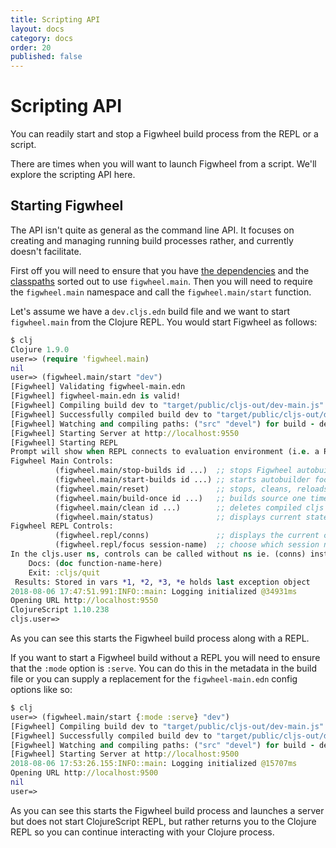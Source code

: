 ```yaml
---
title: Scripting API
layout: docs
category: docs
order: 20
published: false
---
```


# Scripting API

<div class="lead-in">You can readily start and stop a Figwheel build
process from the REPL or a script.</div>

There are times when you will want to launch Figwheel from a
script. We'll explore the scripting API here.

## Starting Figwheel

The API isn't quite as general as the command line API. It focuses on
creating and managing running build processes rather, and currently
doesn't facilitate.

First off you will need to ensure that you have
[the dependencies](installation) and the [classpaths](classpath)
sorted out to use `figwheel.main`. Then you will need to require the
`figwheel.main` namespace and call the `figwheel.main/start` function.

Let's assume we have a `dev.cljs.edn` build file and we want to start
`figwheel.main` from the Clojure REPL. You would start Figwheel as follows:

```clojure
$ clj
Clojure 1.9.0
user=> (require 'figwheel.main)
nil
user=> (figwheel.main/start "dev")
[Figwheel] Validating figwheel-main.edn
[Figwheel] figwheel-main.edn is valid!
[Figwheel] Compiling build dev to "target/public/cljs-out/dev-main.js"
[Figwheel] Successfully compiled build dev to "target/public/cljs-out/dev-main.js" in 0.808 seconds.
[Figwheel] Watching and compiling paths: ("src" "devel") for build - dev
[Figwheel] Starting Server at http://localhost:9550
[Figwheel] Starting REPL
Prompt will show when REPL connects to evaluation environment (i.e. a REPL hosting webpage)
Figwheel Main Controls:
          (figwheel.main/stop-builds id ...)  ;; stops Figwheel autobuilder for ids
          (figwheel.main/start-builds id ...) ;; starts autobuilder focused on ids
          (figwheel.main/reset)               ;; stops, cleans, reloads config, and starts autobuilder
          (figwheel.main/build-once id ...)   ;; builds source one time
          (figwheel.main/clean id ...)        ;; deletes compiled cljs target files
          (figwheel.main/status)              ;; displays current state of system
Figwheel REPL Controls:
          (figwheel.repl/conns)               ;; displays the current connections
          (figwheel.repl/focus session-name)  ;; choose which session name to focus on
In the cljs.user ns, controls can be called without ns ie. (conns) instead of (figwheel.repl/conns)
    Docs: (doc function-name-here)
    Exit: :cljs/quit
 Results: Stored in vars *1, *2, *3, *e holds last exception object
2018-08-06 17:47:51.991:INFO::main: Logging initialized @34931ms
Opening URL http://localhost:9550
ClojureScript 1.10.238
cljs.user=>
```

As you can see this starts the Figwheel build process along with a REPL.

If you want to start a Figwheel build without a REPL you will need to
ensure that the `:mode` option is `:serve`. You can do this in the
metadata in the build file or you can supply a replacement for the
`figwheel-main.edn` config options like so:

```clojure
$ clj
user=> (figwheel.main/start {:mode :serve} "dev")
[Figwheel] Compiling build dev to "target/public/cljs-out/dev-main.js"
[Figwheel] Successfully compiled build dev to "target/public/cljs-out/dev-main.js" in 0.782 seconds.
[Figwheel] Watching and compiling paths: ("src" "devel") for build - dev
[Figwheel] Starting Server at http://localhost:9500
2018-08-06 17:53:26.155:INFO::main: Logging initialized @15707ms
Opening URL http://localhost:9500
nil
user=>
```

As you can see this starts the Figwheel build process and launches a
server but does not start ClojureScript REPL, but rather returns you
to the Clojure REPL so you can continue interacting with your Clojure
process.












